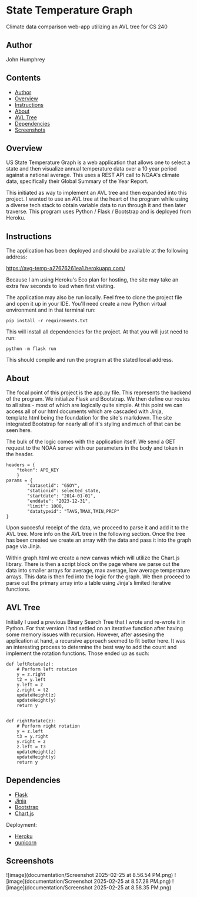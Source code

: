 # State Temperature Graph
Climate data comparison web-app utilizing an AVL tree for CS 240

## Author
John Humphrey

## Contents
- [Author](#author)
- [Overview](#overview)
- [Instructions](#instructions)
- [About](#about)
- [AVL Tree](#avl-tree)
- [Dependencies](#dependencies)
- [Screenshots](#screenshots)


## Overview
US State Temperature Graph is a web application that allows one to select a state and then visualize annual temperature data over a 10 year period against a national average. This uses a REST API call to NOAA's climate data, specifically their Global Summary of the Year Report.

This initiated as way to implement an AVL tree and then expanded into this project. I wanted to use an AVL tree at the heart of the program while using a diverse tech stack to obtain variable data to run through it and then later traverse. This program uses Python / Flask / Bootstrap and is deployed from Heroku.


## Instructions
The application has been deployed and should be available at the following address:

https://avg-temp-a27676261ea1.herokuapp.com/

Because I am using Heroku's Eco plan for hosting, the site may take an extra few seconds to load when first visiting.

The application may also be run locally. Feel free to clone the project file and open it up in your IDE. You'll need create a new Python virtual environment and in that terminal run:

```
pip install -r requirements.txt
```

This will install all dependencies for the project. At that you will just need to run:

```
python -m flask run
```

This should compile and run the program at the stated local address.


## About
The focal point of this project is the app.py file. This represents the backend of the program. We initialize Flask and Bootstrap. We then define our routes to all sites - most of which are logically quite simple. At this point we can access all of our html documents which are cascaded with Jinja, template.html being the foundation for the site's markdown. The site integrated Bootstrap for nearly all of it's styling and much of that can be seen here. 

The bulk of the logic comes with the application itself. We send a GET request to the NOAA server with our parameters in the body and token in the header. 

```
headers = {
    "token": API_KEY
    }
params = {
        "datasetid": "GSOY",
        "stationid": selected_state,
        "startdate": "2014-01-01",
        "enddate": "2023-12-31",
        "limit": 1000,
        "datatypeid": "TAVG,TMAX,TMIN,PRCP" 
}
```

Upon succesful receipt of the data, we proceed to parse it and add it to the AVL tree. More info on the AVL tree in the following section. Once the tree has been created we create an array with the data and pass it into the graph page via Jinja.

Within graph.html we create a new canvas which will utilize the Chart.js library. There is then a script block on the page where we parse out the data into smaller arrays for average, max average, low average temperature arrays. This data is then fed into the logic for the graph. We then proceed to parse out the primary array into a table using Jinja's limited iterative functions.


## AVL Tree
Initially I used a previous Binary Search Tree that I wrote and re-wrote it in Python. For that version I had settled on an iterative function after having some memory issues with recursion. However, after assesing the application at hand, a recursive approach seemed to fit better here. It was an interesting process to determine the best way to add the count and implement the rotation functions. Those ended up as such:

```
def leftRotate(z):
    # Perform left rotation
    y = z.right
    t2 = y.left
    y.left = z
    z.right = t2
    updateHeight(z)
    updateHeight(y)
    return y


def rightRotate(z):
    # Perform right rotation
    y = z.left
    t3 = y.right
    y.right = z
    z.left = t3
    updateHeight(z)
    updateHeight(y)
    return y
```


## Dependencies

- [Flask](https://flask.palletsprojects.com/en/stable/)
- [Jinja](https://jinja.palletsprojects.com/en/stable/)
- [Bootstrap](https://getbootstrap.com/)
- [Chart.js](https://www.chartjs.org/)

Deployment:

- [Heroku](https://www.heroku.com/)
- [gunicorn](https://gunicorn.org/)

## Screenshots

![image](documentation/Screenshot 2025-02-25 at 8.56.54 PM.png)
![image](documentation/Screenshot 2025-02-25 at 8.57.28 PM.png)
![image](documentation/Screenshot 2025-02-25 at 8.58.35 PM.png)


